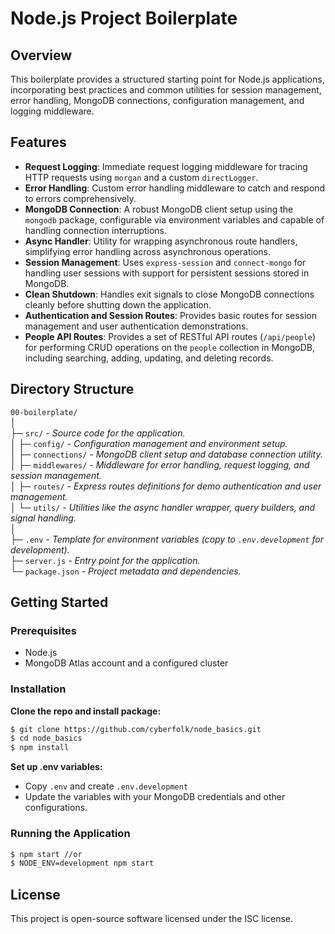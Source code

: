 # Node.js Project Boilerplate

## Overview

This boilerplate provides a structured starting point for Node.js applications, incorporating best practices and common utilities for session management, error handling, MongoDB connections, configuration management, and logging middleware.

## Features

-   **Request Logging**: Immediate request logging middleware for tracing HTTP requests using `morgan` and a custom `directLogger`.
-   **Error Handling**: Custom error handling middleware to catch and respond to errors comprehensively.
-   **MongoDB Connection**: A robust MongoDB client setup using the `mongodb` package, configurable via environment variables and capable of handling connection interruptions.
-   **Async Handler**: Utility for wrapping asynchronous route handlers, simplifying error handling across asynchronous operations.
-   **Session Management**: Uses `express-session` and `connect-mongo` for handling user sessions with support for persistent sessions stored in MongoDB.
-   **Clean Shutdown**: Handles exit signals to close MongoDB connections cleanly before shutting down the application.
-   **Authentication and Session Routes**: Provides basic routes for session management and user authentication demonstrations.
-   **People API Routes**: Provides a set of RESTful API routes (`/api/people`) for performing CRUD operations on the `people` collection in MongoDB, including searching, adding, updating, and deleting records.

## Directory Structure

`00-boilerplate/`  
│  
├─ `src/` _- Source code for the application._  
│ ├─ `config/` _- Configuration management and environment setup._  
│ ├─ `connections/` _- MongoDB client setup and database connection utility._  
│ ├─ `middlewares/` _- Middleware for error handling, request logging, and session management._  
│ ├─ `routes/` _- Express routes definitions for demo authentication and user management._  
│ └─ `utils/` _- Utilities like the async handler wrapper, query builders, and signal handling._  
│  
├─ `.env` _- Template for environment variables (copy to `.env.development` for development)._  
├─ `server.js` _- Entry point for the application._  
└─ `package.json` _- Project metadata and dependencies._

## Getting Started

### Prerequisites

-   Node.js
-   MongoDB Atlas account and a configured cluster

### Installation

**Clone the repo and install package:**

```bash
$ git clone https://github.com/cyberfolk/node_basics.git
$ cd node_basics
$ npm install
```

**Set up .env variables:**

-   Copy `.env` and create `.env.development`
-   Update the variables with your MongoDB credentials and other configurations.

### Running the Application

```bash
$ npm start //or
$ NODE_ENV=development npm start
```

## License

This project is open-source software licensed under the ISC license.

<!-- ## Design Patterns

This project employs several architectural design patterns that enhance its scalability, maintainability, and modularity:

-   **Factory Pattern**: Used in creating instances of MongoDB clients and session handlers. This pattern allows for flexible and configurable instance creation that is decoupled from the system's business logic.
-   **Middleware Pattern**: Extensively used across the project for handling requests, errors, and logging. This pattern helps in separating concerns by isolating specific functions and behaviors in an application's request-response cycle, making the codebase easier to manage and extend.
-   **Module Pattern**: The use of modules to encapsulate configurations, database connections, and routes. Each module is responsible for a specific aspect of the application, enhancing code reusability and reducing dependencies.
-   **Singleton Pattern**: Implicitly used in managing the database connection. By ensuring that a single MongoDB client instance is created and reused throughout the application, this pattern helps in managing resources efficiently.
-   **Observer Pattern**: Used for handling exit signals to cleanly shut down the application. This pattern allows different parts of the application to respond to system-wide events without requiring tight coupling between the components. -->
